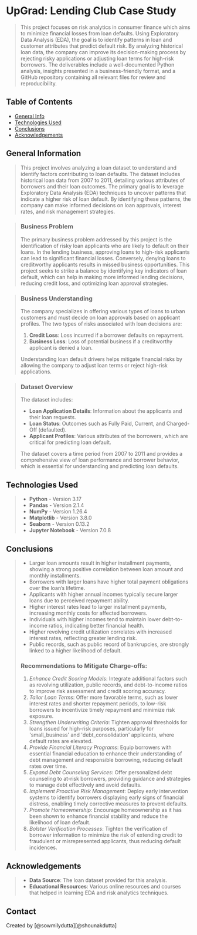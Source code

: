 # UpGrad: Lending Club Case Study
> This project focuses on risk analytics in consumer finance which aims to minimize financial losses from loan defaults. Using Exploratory Data Analysis (EDA), the goal is to identify patterns in loan and customer attributes that predict default risk. By analyzing historical loan data, the company can improve its decision-making process by rejecting risky applications or adjusting loan terms for high-risk borrowers. The deliverables include a well-documented Python analysis, insights presented in a business-friendly format, and a GitHub repository containing all relevant files for review and reproducibility.

## Table of Contents
* [General Info](#general-information)
* [Technologies Used](#technologies-used)
* [Conclusions](#conclusions)
* [Acknowledgements](#acknowledgements)


## General Information
> This project involves analyzing a loan dataset to understand and identify factors contributing to loan defaults. The dataset includes historical loan data from 2007 to 2011, detailing various attributes of borrowers and their loan outcomes. The primary goal is to leverage Exploratory Data Analysis (EDA) techniques to uncover patterns that indicate a higher risk of loan default. By identifying these patterns, the company can make informed decisions on loan approvals, interest rates, and risk management strategies.

> ### Business Problem
> The primary business problem addressed by this project is the identification of risky loan applicants who are likely to default on their loans. In the lending business, approving loans to high-risk applicants can lead to significant financial losses. Conversely, denying loans to creditworthy applicants results in missed business opportunities. This project seeks to strike a balance by identifying key indicators of loan default, which can help in making more informed lending decisions, reducing credit loss, and optimizing loan approval strategies.

> ### Business Understanding
> The company specializes in offering various types of loans to urban customers and must decide on loan approvals based on applicant profiles. The two types of risks associated with loan decisions are:
> 1. **Credit Loss**: Loss incurred if a borrower defaults on repayment.
> 2. **Business Loss**: Loss of potential business if a creditworthy applicant is denied a loan.
>
> Understanding loan default drivers helps mitigate financial risks by allowing the company to adjust loan terms or reject high-risk applications.

> ### Dataset Overview
> The dataset includes:
> - **Loan Application Details**: Information about the applicants and their loan requests.
> - **Loan Status**: Outcomes such as Fully Paid, Current, and Charged-Off (defaulted).
> - **Applicant Profiles**: Various attributes of the borrowers, which are critical for predicting loan default.
> 
> The dataset covers a time period from 2007 to 2011 and provides a comprehensive view of loan performance and borrower behavior, which is essential for understanding and predicting loan defaults.


## Technologies Used
> - **Python** - Version 3.17
> - **Pandas** - Version 2.1.4
> - **NumPy** - Version 1.26.4
> - **Matplotlib** - Version 3.8.0
> - **Seaborn** - Version 0.13.2
> - **Jupyter Notebook** - Version 7.0.8


## Conclusions
> - Larger loan amounts result in higher installment payments, showing a strong positive correlation between loan amount and monthly installments.
> - Borrowers with larger loans have higher total payment obligations over the loan’s lifetime.
> - Applicants with higher annual incomes typically secure larger loans due to perceived repayment ability.
> - Higher interest rates lead to larger installment payments, increasing monthly costs for affected borrowers.
> - Individuals with higher incomes tend to maintain lower debt-to-income ratios, indicating better financial health.
> - Higher revolving credit utilization correlates with increased interest rates, reflecting greater lending risk.
> - Public records, such as public record of bankrupcies, are strongly linked to a higher likelihood of default.
>
> ### Recommendations to Mitigate Charge-offs:
> 1. *Enhance Credit Scoring Models*: Integrate additional factors such as revolving utilization, public records, and debt-to-income ratios to improve risk assessment and credit scoring accuracy.
> 2. *Tailor Loan Terms*: Offer more favorable terms, such as lower interest rates and shorter repayment periods, to low-risk borrowers to incentivize timely repayment and minimize risk exposure.
> 3. *Strengthen Underwriting Criteria*: Tighten approval thresholds for loans issued for high-risk purposes, particularly for 'small_business' and 'debt_consolidation' applicants, where default rates are elevated.
> 4. *Provide Financial Literacy Programs*: Equip borrowers with essential financial education to enhance their understanding of debt management and responsible borrowing, reducing default rates over time.
> 5. *Expand Debt Counseling Services*: Offer personalized debt counseling to at-risk borrowers, providing guidance and strategies to manage debt effectively and avoid defaults.
> 6. *Implement Proactive Risk Management*: Deploy early intervention systems to identify borrowers displaying early signs of financial distress, enabling timely corrective measures to prevent defaults.
> 7. *Promote Homeownership*: Encourage homeownership as it has been shown to enhance financial stability and reduce the likelihood of loan default.
> 8. *Bolster Verification Processes*: Tighten the verification of borrower information to minimize the risk of extending credit to fraudulent or misrepresented applicants, thus reducing default incidences.


## Acknowledgements
> - **Data Source**: The loan dataset provided for this analysis.
> - **Educational Resources**: Various online resources and courses that helped in learning EDA and risk analytics techniques.



## Contact
Created by [@sowmilydutta][@shounakdutta]

